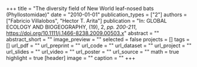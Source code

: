 +++
title = "The diversity field of New World leaf-nosed bats (Phyllostomidae)"
date = "2010-01-01"
publication_types = ["2"]
authors = ["Fabricio Villalobos", "Hector T. Arita"]
publication = "In: GLOBAL ECOLOGY AND BIOGEOGRAPHY, (19), 2, _pp. 200-211_, https://doi.org/10.1111/j.1466-8238.2009.00503.x"
abstract = ""
abstract_short = ""
image_preview = ""
selected = false
projects = []
tags = []
url_pdf = ""
url_preprint = ""
url_code = ""
url_dataset = ""
url_project = ""
url_slides = ""
url_video = ""
url_poster = ""
url_source = ""
math = true
highlight = true
[header]
image = ""
caption = ""
+++
